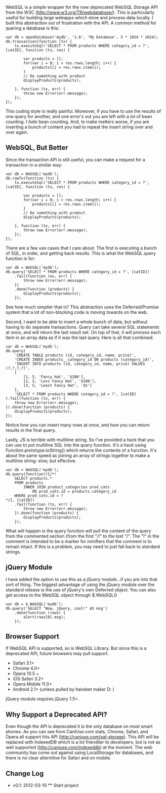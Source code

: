 WebSQL is a simple wrapper for the now deprecated WebSQL Storage API from the W3C (http://www.w3.org/TR/webdatabase/).
This is particularly useful for building large webapps which store and process data locally. I built this abstraction out
of frustration with the API. A common method for quering a database is this:

	var db = openDatabase('mydb', '1.0', 'My Database', 5 * 1024 * 1024);
	db.transaction(function (tx) {
		tx.executeSql('SELECT * FROM products WHERE category_id = ?', [catID], function (tx, res) {

			var products = [];
			for(var i = 0; i < res.rows.length; i++) {
				products[i] = res.rows.item(i);
			}
			// Do something with product
			displayProducts(products);

		}, function (tx, err) {
			throw new Error(err.message);
		});
	});

This coding style is really painful. Moreover, if you have to use the results of one query for another, and one error's out
you are left with a _lot_ of bean counting. I _hate_ bean counting. And, to make matters worse, if you are inserting a
bunch of content you had to repeat the insert string over and over again.

WebSQL, But Better
------------------

Since the transaction API is still useful, you can make a request for a transaction in a similar way:

	var db = WebSQL('mydb');
	db.rawTx(function (tx) {
		tx.executeSql('SELECT * FROM products WHERE category_id = ?', [catID], function (tx, res) {

			var products = [];
			for(var i = 0; i < res.rows.length; i++) {
				products[i] = res.rows.item(i);
			}
			// Do something with product
			displayProducts(products);

		}, function (tx, err) {
			throw new Error(err.message);
		});
	});

There are a few use cases that I care about. The first is executing a bunch of SQL, in order, and getting back results.
This is what the WebSQL.query function is for:

	var db = WebSQL('mydb');
	db.query('SELECT * FROM products WHERE category_id = ?', [catID])
		.fail(function (ex, err) {
			throw new Error(err.message);
		})
		.done(function (products) {
			displayProducts(products);
		});

See how much simplier that is? This abstraction uses the Deferred/Promise system that a lot of non-blocking code is moving
towards on the web.

Second, I want to be able to insert a whole bunch of data, but without having to do separate transactions. Query can take
several SQL statements at once, and will return the last result set. On top of that, it will process each item in an array
data as if it was the last query. Here is all that combined:

	var db = WebSQL('mydb');
	db.query(
		'CREATE TABLE products (id, category_id, name, price)',
		'CREATE INDEX products__category_id ON products (category_id)',
		'INSERT INTO products (id, category_id, name, price) VALUES (?,?,?,?)',
		[
			[1, 5, 'Fancy Hat', '$200'],
			[2, 5, 'Less Fancy Hat', '$100'],
			[3, 5, 'Least Fancy Hat', '$5']
		],
		'SELECT * FROM products WHERE category_id = ?', [catID]
	).fail(function (tx, err) {
		throw new Error(err.message);
	}).done(function (products) {
		displayProducts(products);
	});

Notice how you can insert many rows at once, and how you can return results in the final query.

Lastly, JS is terrible with multiline string. So I've provided a hack that you can use to put multiline SQL into the query
function. It's a hack using Function.prototype.toString() which returns the contents of a function. It's about the same
speed as joining an array of strings together to make a multiline string: slow, but effective.

	var db = WebSQL('mydb');
	db.query(function(){/*!
		SELECT products.*
		FROM products
			INNER JOIN product_categories prod_cats
				ON prod_cats.id = products.category_id
		WHERE prod_cats.id = ?
	*/}, [catID])
		.fail(function (tx, err) {
			throw new Error(err.message);
		}).done(function (products) {
			displayProducts(products);
		});

What will happen is the query function will pull the content of the query from the commented section (from the first "/*!"
to the last "*/". The "!" in the comment is intended to be a marker for minifiers that the comment is to remain intact.
If this is a problem, you may need to just fall back to standard strings.

jQuery Module
-------------

I have added the option to use this as a jQuery module...if you are into that sort of thing. The biggest advantage of
using the jQuery module over the standard release is the use of jQuery's own Deferred object. You can also get access to
the WebSQL object through $.WebSQL()

	var db = $.WebSQL('mydb');
	db.query('SELECT "Wow, jQuery, cool!" AS msg')
		.done(function (rows) {
			alert(rows[0].msg);
		});

Browser Support
---------------

If WebSQL API is supported, so is WebSQL Library. But since this is a deprecated API, future browsers may pull support.
* Safari 3.1+
* Chrome 4.0+
* Opera 10.5 +
* iOS Safari 3.2+
* Opera Mobile 11.0+
* Android 2.1+ (unless pulled by handset maker D: )

jQuery module requires jQuery 1.5+.

Why Support a Deprecated API?
-----------------------------

Even though the API is deprecated it is the only database on most smart phones. As you can see from CanIUse.com stats,
Chrome, Safari, and Opera all support this API (http://caniuse.com/sql-storage). This API will be replaced with IndexedDB
which is a lot friendlier to developers, but is not as well supported (http://caniuse.com/indexeddb) at the moment. The
web community has come out against using LocalStorage for databases, and there is no clear alternitive for Safari and
on mobile.

Change Log
----------

* v0.1: 2012-03-10
** Start project